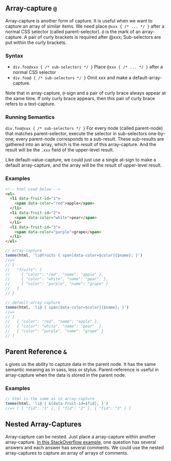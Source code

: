 ## Array-capture `@`

Array-capture is another form of capture. It is useful when we want to capture an array of similar items. We need place `@xxx { /* ... */ }` after a normal CSS selector (called parent-selector). `@` is the mark of an array-capture. A pair of curly brackets is required after @xxx; Sub-selectors are put within the curly brackets.

### Syntax

- `div.foo@xxx { /* sub-selectors */ }` Place `@xxx { /* ... */ }` after a normal CSS selector
- `div.foo@ { /* sub-selectors */ }` Omit xxx and make a default-array-capture.

Note that in array-capture, `@`-sign and a pair of curly brace always appear at the same time. If only curly brace appears, then this pair of curly brace refers to a text-capture.

### Running Semantics

`div.foo@xxx { /* sub-selectors */ }` For every node (called parent-node) that matches parent-selector, execute the selector in sub-selectors one-by-one; every parent-node corresponds to a sub-result. These sub-results are gathered into an array, which is the result of this array-capture. And the result will be the `.xxx` field of the upper-level result.

Like default-value-capture, we could just use a single at-sign to make a default array-capture, and the array will be the result of upper-level result.

### Examples

```html
<!-- html used below -->
<ul>
  <li data-fruit-id="1">
    <span data-color="red">apple</span>
  </li>
  <li data-fruit-id="2">
    <span data-color="white">pear</span>
  </li>
  <li data-fruit-id="3">
    <span data-color="purple">grape</span>
  </li>
</ul>
```

```JavaScript
// array-capture
temme(html, 'li@fruits { span[data-color=$color]{$name}; }')
//=>
// {
//   "fruits": [
//     { "color": "red", "name": "apple" },
//     { "color": "white", "name": "pear"  },
//     { "color": "purple", "name": "grape" }
//   ]
// }

// default-array-capture
temme(html, 'li@ { span[data-color=$color]{$name}; }')
//=>
// [
//   { "color": "red", "name": "apple" },
//   { "color": "white", "name": "pear"  },
//   { "color": "purple", "name": "grape" }
// ]
```

## Parent Reference `&`

`&` gives us the ability to capture data in the parent node. It has the same semantic meaning as in sass, less or stylus. Parent-reference is useful in array-capture when the data is stored in the parent node.

### Examples

```JavaScript
// html is the same as in array-capture
temme(html, 'li@ { &[data-fruit-id=$fid]; }')
//=> [ { "fid": "1" }, { "fid": "2" }, { "fid": "3" } ]
```

## Nested Array-Captures

Array-capture can be nested. Just place a array-capture within another array-capture. [In this StackOverflow example](https://temme.js.org/?example=so-question-detail), one question has several answers and each answer has several comments. We could use the nested array-captures to capture an array of arrays of comments.
